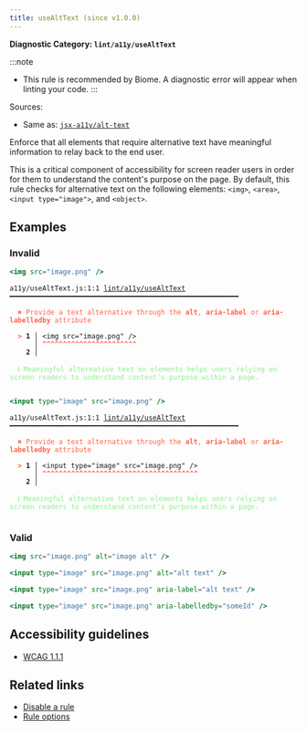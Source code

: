 ```yaml
---
title: useAltText (since v1.0.0)
---
```


**Diagnostic Category: `lint/a11y/useAltText`**

:::note
- This rule is recommended by Biome. A diagnostic error will appear when linting your code.
:::

Sources: 
- Same as: <a href="https://github.com/jsx-eslint/eslint-plugin-jsx-a11y/blob/main/docs/rules/alt-text.md" target="_blank"><code>jsx-a11y/alt-text</code></a>

Enforce that all elements that require alternative text have meaningful information to relay back to the end user.

This is a critical component of accessibility for screen reader users in order for them to understand the content's purpose on the page.
By default, this rule checks for alternative text on the following elements: `<img>`, `<area>`, `<input type="image">`, and `<object>`.

## Examples

### Invalid

```jsx
<img src="image.png" />
```

<pre class="language-text"><code class="language-text">a11y/useAltText.js:1:1 <a href="https://biomejs.dev/linter/rules/use-alt-text">lint/a11y/useAltText</a> ━━━━━━━━━━━━━━━━━━━━━━━━━━━━━━━━━━━━━━━━━━━━━━━━━━━━━━━━

<strong><span style="color: Tomato;">  </span></strong><strong><span style="color: Tomato;">✖</span></strong> <span style="color: Tomato;">Provide a text alternative through the </span><span style="color: Tomato;"><strong>alt</strong></span><span style="color: Tomato;">, </span><span style="color: Tomato;"><strong>aria-label</strong></span><span style="color: Tomato;"> or </span><span style="color: Tomato;"><strong>aria-labelledby</strong></span><span style="color: Tomato;"> attribute</span>
  
<strong><span style="color: Tomato;">  </span></strong><strong><span style="color: Tomato;">&gt;</span></strong> <strong>1 │ </strong>&lt;img src=&quot;image.png&quot; /&gt;
   <strong>   │ </strong><strong><span style="color: Tomato;">^</span></strong><strong><span style="color: Tomato;">^</span></strong><strong><span style="color: Tomato;">^</span></strong><strong><span style="color: Tomato;">^</span></strong><strong><span style="color: Tomato;">^</span></strong><strong><span style="color: Tomato;">^</span></strong><strong><span style="color: Tomato;">^</span></strong><strong><span style="color: Tomato;">^</span></strong><strong><span style="color: Tomato;">^</span></strong><strong><span style="color: Tomato;">^</span></strong><strong><span style="color: Tomato;">^</span></strong><strong><span style="color: Tomato;">^</span></strong><strong><span style="color: Tomato;">^</span></strong><strong><span style="color: Tomato;">^</span></strong><strong><span style="color: Tomato;">^</span></strong><strong><span style="color: Tomato;">^</span></strong><strong><span style="color: Tomato;">^</span></strong><strong><span style="color: Tomato;">^</span></strong><strong><span style="color: Tomato;">^</span></strong><strong><span style="color: Tomato;">^</span></strong><strong><span style="color: Tomato;">^</span></strong><strong><span style="color: Tomato;">^</span></strong><strong><span style="color: Tomato;">^</span></strong>
    <strong>2 │ </strong>
  
<strong><span style="color: lightgreen;">  </span></strong><strong><span style="color: lightgreen;">ℹ</span></strong> <span style="color: lightgreen;">Meaningful alternative text on elements helps users relying on screen readers to understand content's purpose within a page.</span>
  
</code></pre>

```jsx
<input type="image" src="image.png" />
```

<pre class="language-text"><code class="language-text">a11y/useAltText.js:1:1 <a href="https://biomejs.dev/linter/rules/use-alt-text">lint/a11y/useAltText</a> ━━━━━━━━━━━━━━━━━━━━━━━━━━━━━━━━━━━━━━━━━━━━━━━━━━━━━━━━

<strong><span style="color: Tomato;">  </span></strong><strong><span style="color: Tomato;">✖</span></strong> <span style="color: Tomato;">Provide a text alternative through the </span><span style="color: Tomato;"><strong>alt</strong></span><span style="color: Tomato;">, </span><span style="color: Tomato;"><strong>aria-label</strong></span><span style="color: Tomato;"> or </span><span style="color: Tomato;"><strong>aria-labelledby</strong></span><span style="color: Tomato;"> attribute</span>
  
<strong><span style="color: Tomato;">  </span></strong><strong><span style="color: Tomato;">&gt;</span></strong> <strong>1 │ </strong>&lt;input type=&quot;image&quot; src=&quot;image.png&quot; /&gt;
   <strong>   │ </strong><strong><span style="color: Tomato;">^</span></strong><strong><span style="color: Tomato;">^</span></strong><strong><span style="color: Tomato;">^</span></strong><strong><span style="color: Tomato;">^</span></strong><strong><span style="color: Tomato;">^</span></strong><strong><span style="color: Tomato;">^</span></strong><strong><span style="color: Tomato;">^</span></strong><strong><span style="color: Tomato;">^</span></strong><strong><span style="color: Tomato;">^</span></strong><strong><span style="color: Tomato;">^</span></strong><strong><span style="color: Tomato;">^</span></strong><strong><span style="color: Tomato;">^</span></strong><strong><span style="color: Tomato;">^</span></strong><strong><span style="color: Tomato;">^</span></strong><strong><span style="color: Tomato;">^</span></strong><strong><span style="color: Tomato;">^</span></strong><strong><span style="color: Tomato;">^</span></strong><strong><span style="color: Tomato;">^</span></strong><strong><span style="color: Tomato;">^</span></strong><strong><span style="color: Tomato;">^</span></strong><strong><span style="color: Tomato;">^</span></strong><strong><span style="color: Tomato;">^</span></strong><strong><span style="color: Tomato;">^</span></strong><strong><span style="color: Tomato;">^</span></strong><strong><span style="color: Tomato;">^</span></strong><strong><span style="color: Tomato;">^</span></strong><strong><span style="color: Tomato;">^</span></strong><strong><span style="color: Tomato;">^</span></strong><strong><span style="color: Tomato;">^</span></strong><strong><span style="color: Tomato;">^</span></strong><strong><span style="color: Tomato;">^</span></strong><strong><span style="color: Tomato;">^</span></strong><strong><span style="color: Tomato;">^</span></strong><strong><span style="color: Tomato;">^</span></strong><strong><span style="color: Tomato;">^</span></strong><strong><span style="color: Tomato;">^</span></strong><strong><span style="color: Tomato;">^</span></strong><strong><span style="color: Tomato;">^</span></strong>
    <strong>2 │ </strong>
  
<strong><span style="color: lightgreen;">  </span></strong><strong><span style="color: lightgreen;">ℹ</span></strong> <span style="color: lightgreen;">Meaningful alternative text on elements helps users relying on screen readers to understand content's purpose within a page.</span>
  
</code></pre>

### Valid

```jsx
<img src="image.png" alt="image alt" />
```

```jsx
<input type="image" src="image.png" alt="alt text" />
```

```jsx
<input type="image" src="image.png" aria-label="alt text" />
```

```jsx
<input type="image" src="image.png" aria-labelledby="someId" />
```

## Accessibility guidelines

- [WCAG 1.1.1](https://www.w3.org/WAI/WCAG21/Understanding/non-text-content.html)

## Related links

- [Disable a rule](/linter/#disable-a-lint-rule)
- [Rule options](/linter/#rule-options)

